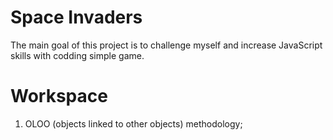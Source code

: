 # Space Invaders

The main goal of this project is to challenge myself and increase JavaScript skills with codding simple game.

# Workspace

1. OLOO (objects linked to other objects) methodology;
